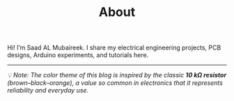 ﻿---
title: "About"
draft: false
---

Hi! I’m Saad AL Mubaireek. I share my electrical engineering projects, PCB designs, Arduino experiments, and tutorials here.

---

*💡 Note: The color theme of this blog is inspired by the classic **10 kΩ resistor** (brown–black–orange), a value so common in electronics that it represents reliability and everyday use.*
